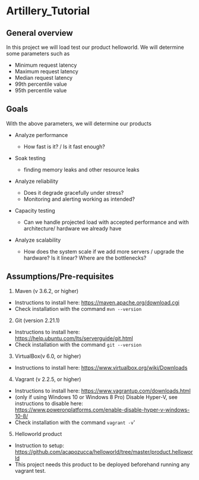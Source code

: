 # Artillery_Tutorial


## General overview

In this project we will load test our product helloworld. We will determine some parameters such as 
* Minimum request latency
* Maximum request latency
* Median request latency
* 99th percentile value
* 95th percentile value

## Goals

With the above parameters, we will determine our products
* Analyze performance
  - How fast is it? / Is it fast enough?

* Soak testing
  - finding memory leaks and other resource leaks

* Analyze reliability
  - Does it degrade gracefully under stress?
  - Monitoring and alerting working as intended?

* Capacity testing
  - Can we handle projected load with accepted performance and with architecture/ hardware we already have

* Analyze scalability
  - How does the system scale if we add more servers / upgrade the hardware? Is it linear? Where are the bottlenecks?

## Assumptions/Pre-requisites
1. Maven (v 3.6.2, or higher)
* Instructions to install here: https://maven.apache.org/download.cgi
* Check installation with the command `mvn --version`

2. Git (version 2.21.1)
* Instructions to install here: https://help.ubuntu.com/lts/serverguide/git.html
* Check installation with the command `git --version`

3. VirtualBox(v 6.0, or higher)
* Instructions to install here: https://www.virtualbox.org/wiki/Downloads 

4. Vagrant (v 2.2.5, or higher) 
* Instructions to install here: https://www.vagrantup.com/downloads.html
* (only if using Windows 10 or Windows 8 Pro) Disable Hyper-V, see instructions to disable here: https://www.poweronplatforms.com/enable-disable-hyper-v-windows-10-8/
* Check installation with the command `vagrant -v`'

5. Helloworld product 
* Instruction to setup: https://github.com/acapozucca/helloworld/tree/master/product.helloworld
* This project needs this product to be deployed beforehand running any vagrant test.
